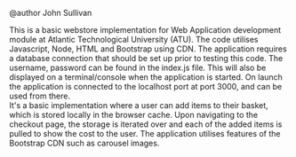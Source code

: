 @author John Sullivan

This is a basic webstore implementation for Web Application development module at Atlantic Technological University (ATU). The code utilises Javascript, Node, HTML and Bootstrap using CDN. The application requires a database connection that should be set up prior to 
testing this code. The username, password can be found in the index.js file. This will also be displayed on a terminal/console when the application is started. On launch the application is connected to the localhost port at port 3000, and can be used from there.\
It's a basic implementation where a user can add items to their basket, which is stored locally in the browser cache. Upon navigating to the checkout page, the storage is iterated over and each of the added items is pulled to show the cost to the user.
The application utilises features of the Bootstrap CDN such as carousel images. 
